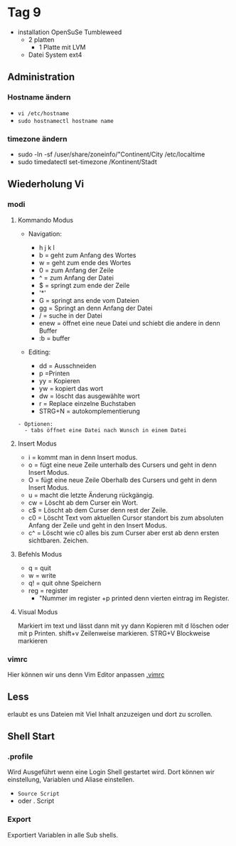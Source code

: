 # Tag 9

- installation OpenSuSe Tumbleweed
  - 2 platten
    - 1 Platte mit LVM
  - Datei System ext4

## Administration

### Hostname ändern

- `vi /etc/hostname`
- `sudo hostnamectl hostname name`

### timezone ändern

- sudo -ln -sf /user/share/zoneinfo/"Continent/City /etc/localtime
- sudo timedatectl set-timezone /Kontinent/Stadt

## Wiederholung Vi

### modi

1. Kommando Modus

      - Navigation:
        - h j k l
        - b = geht zum Anfang des Wortes
        - w = geht zum ende des Wortes
        - 0 = zum Anfang der Zeile
        - ^ = zum Anfang der Datei
        - $ = springt zum ende der Zeile
        - '*'
        - G = springt ans ende vom Dateien
        - gg = Springt an denn Anfang der Datei
        - / = suche in der Datei
        - enew = öffnet eine neue Datei und schiebt die andere in denn Buffer
        - :b = buffer

      - Editing:
        - dd = Ausschneiden
        - p =Printen
        - yy = Kopieren
        - yw = kopiert das wort
        - dw = löscht das ausgewählte wort
        - r = Replace einzelne Buchstaben
        - STRG+N = autokomplementierung

       - Optionen:
         - tabs öffnet eine Datei nach Wunsch in einem Datei
  
2. Insert Modus

    - i = kommt man in denn Insert modus.
    - o = fügt eine neue Zeile unterhalb des Cursers und geht in denn Insert Modus.
    - O = fügt eine neue Zeile Oberhalb des Cursers und geht in denn Insert Modus.
    - u = macht die letzte Änderung rückgängig.
    - cw = Löscht ab dem Curser ein Wort.
    - c$ = Löscht ab dem Curser denn rest der Zeile.
    - c0 = Löscht Text vom aktuellen Cursor standort bis zum absoluten Anfang der Zeile und geht in den Insert Modus.
    - c^ = Löscht wie c0 alles bis zum Curser aber erst ab denn ersten sichtbaren. Zeichen.

3. Befehls Modus

    - q = quit
    - w = write
    - q! = quit ohne Speichern
    - reg = register
      - "Nummer im register +p printed denn vierten eintrag im Register.
4. Visual Modus

   Markiert im text und lässt dann mit yy dann Kopieren mit d löschen oder mit p Printen.
   shift+v Zeilenweise markieren.
   STRG+V Blockweise markieren

### vimrc

Hier können wir uns denn Vim Editor anpassen
[.vimrc](/Config/vimrc)

## Less

erlaubt es uns Dateien mit Viel Inhalt anzuzeigen und dort zu scrollen.

## Shell Start

### .profile

Wird Ausgeführt wenn eine Login Shell gestartet wird.
Dort können wir einstellung, Variablen und Aliase einstellen.

- `Source Script`
- oder . Script

### Export

Exportiert Variablen in alle Sub shells.
